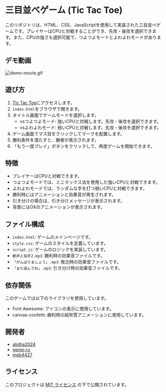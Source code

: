 # 三目並べゲーム (Tic Tac Toe)

このリポジトリは、HTML、CSS、JavaScriptを使用して実装された三目並べゲームです。プレイヤーはCPUと対戦することができ、先攻・後攻を選択できます。また、CPUの強さも選択可能で、つよつよモードとよわよわモードがあります。

## デモ動画
![demo-movie.gif]( https://raw.github.com/wiki/beginner-teamdev-e-since-20240406/work-space/images/demo-movie.gif)

## 遊び方

1. [Tic Tac Toe](https://team-e-202404.vercel.app/ "Tic Tac Toe")にアクセスします。
2. `index.html`をブラウザで開きます。
3. タイトル画面でゲームモードを選択します。
   - vsつよつよモード: 強いCPUと対戦します。先攻・後攻を選択できます。
   - vsよわよわモード: 弱いCPUと対戦します。先攻・後攻を選択できます。
4. ゲーム画面でマス目をクリックしてマークを配置します。
5. 勝利条件を満たすと、勝者が表示されます。
6. 「もう一度プレイ」ボタンをクリックして、再度ゲームを開始できます。

## 特徴

- プレイヤーはCPUと対戦できます。
- つよつよモードでは、ミニマックス法を使用した強いCPUと対戦できます。
- よわよわモードでは、ランダムな手を打つ弱いCPUと対戦できます。
- 勝利時にはアニメーションと効果音が再生されます。
- 引き分けの場合は、引き分けメッセージが表示されます。
- 背景にはOXのアニメーションが表示されます。

## ファイル構成

- `index.html`: ゲームのメインページです。
- `style.css`: ゲームのスタイルを定義しています。
- `script.js`: ゲームのロジックを実装しています。
- `歓声と拍手2.mp3`: 勝利時の効果音ファイルです。
- `「がんばりましょう」.mp3`: 敗北時の効果音ファイルです。
- `「また遊んでね」.mp3`: 引き分け時の効果音ファイルです。

## 依存関係

このゲームでは以下のライブラリを使用しています。

- Font Awesome: アイコンの表示に使用しています。
- canvas-confetti: 勝利時の紙吹雪アニメーションに使用しています。

## 開発者

- [alidha2024](https://github.com/alidha2024 "alidha2024")
- [genie-ru](https://github.com/genie-ru "Genie")
- [meb4427](https://github.com/meb4427 "meb4427")

## ライセンス

このプロジェクトは [MIT ライセンス](https://licenses.opensource.jp/MIT/MIT.html "The MIT License") の下で公開されています。